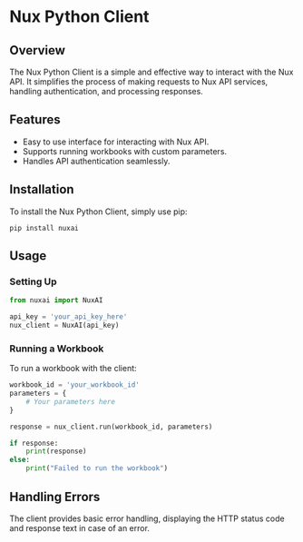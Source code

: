 # Nux Python Client

## Overview
The Nux Python Client is a simple and effective way to interact with the Nux API. It simplifies the process of making requests to Nux API services, handling authentication, and processing responses.

## Features
- Easy to use interface for interacting with Nux API.
- Supports running workbooks with custom parameters.
- Handles API authentication seamlessly.

## Installation
To install the Nux Python Client, simply use pip:

```shell
pip install nuxai
```

## Usage

### Setting Up

```python
from nuxai import NuxAI

api_key = 'your_api_key_here'
nux_client = NuxAI(api_key)
```

### Running a Workbook
To run a workbook with the client:

```python
workbook_id = 'your_workbook_id'
parameters = {
    # Your parameters here
}

response = nux_client.run(workbook_id, parameters)

if response:
    print(response)
else:
    print("Failed to run the workbook")
```

## Handling Errors
The client provides basic error handling, displaying the HTTP status code and response text in case of an error.